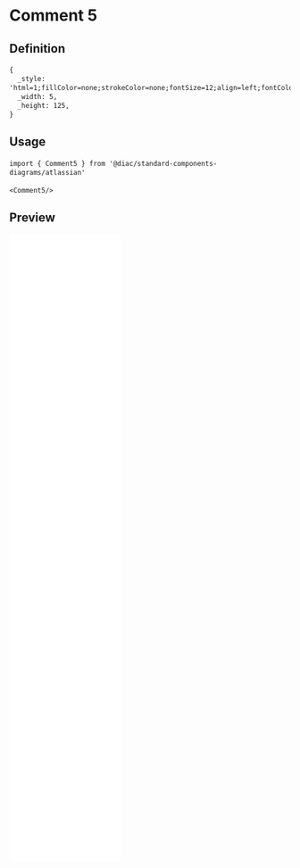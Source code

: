 # Comment 5

## Definition

```
{
  _style: 'html=1;fillColor=none;strokeColor=none;fontSize=12;align=left;fontColor=#000000;whiteSpace=wrap;verticalAlign=top',
  _width: 5,
  _height: 125,
}
```

## Usage

```
import { Comment5 } from '@diac/standard-components-diagrams/atlassian'

<Comment5/>
```

## Preview

<img src="./comment-5.png" width="200"/>
